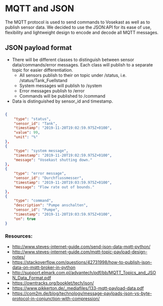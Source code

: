 # MQTT and JSON

The MQTT protocol is used to send commands to Vosekast as well as to publish sensor data.
We decided to use the JSON:API for its ease of use, flexibility and lightweight design to encode and decode all MQTT messages.

## JSON payload format

* There will be different classes to distinguish between sensor data/commands/error messages. Each class will publish to a separate topic for easier differentiation.
	* All sensors publish to their on topic under /status, i.e. /status/Tank_Fuellstand 
	* System messages will publish to /system
	* Error messages publish to /error
	* Commands will be published to /command
* Data is distinguished by sensor_id and timestamp.

```json

{
	"type": "status",
	"sensor_id": "Tank",
	"timestamp": "2019-11-20T19:02:59.975Z+0100", 
	"value": 99,
	"unit": "%"
},
{
	"type": "system message",
	"timestamp": "2019-11-20T19:02:59.975Z+0100", 
	"message": "Vosekast shutting down."
},
{
	"type": "error message",
	"sensor_id": "Durchflussmesser",
	"timestamp": "2019-11-20T19:03:59.975Z+0100",
	"message": "Flow rate out of bounds."
},
{
	"type": "command",
	"description": "Pumpe anschalten",
	"sensor_id": "Pumpe",
	"timestamp": "2019-11-20T19:03:59.975Z+0100",
	"on": true
} 
```

### Resources:

* http://www.steves-internet-guide.com/send-json-data-mqtt-python/
* http://www.steves-internet-guide.com/mqtt-topic-payload-design-notes/
* https://stackoverflow.com/questions/42731998/how-to-publish-json-data-on-mqtt-broker-in-python
* http://support.elmark.com.pl/advantech/pdf/bb/MQTT_Topics_and_JSON_Data_Format.pdf
* https://owntracks.org/booklet/tech/json/
* https://www.pikkerton.de/_mediafiles/133-mqtt-payload-data.pdf
* https://com2m.de/blog/technology/message-payloads-json-vs-byte-protocol-in-conjunction-with-compression/
